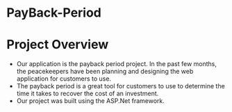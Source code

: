 # PayBack-Period

# Project Overview
- Our application is the payback period project. In the past few months, the peacekeepers have been planning and designing the web application for customers to use. 
- The payback period is a great tool for customers to use to determine the time it takes to recover the cost of an investment. 
- Our project was built using the ASP.Net framework.
